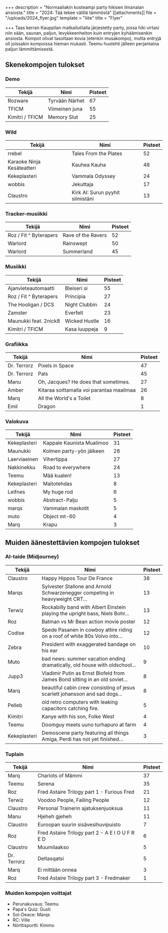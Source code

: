 +++
description = "Normaaliakin kosteampi party hikisen ilmanalan ansiosta."
title = "2024: Tää tekee välillä tämmöstä"
[[attachments]]
file = "/uploads/2024_flyer.jpg"
template = "liite"
title = "Flyer"

+++
Taas kerran Kauppilan matkailutilalla järjestetty party, jossa hiki virtasi niin sään, saunan, paljun, levykkeenheiton kuin entryjen kyhäämisenkin ansiosta. Kompot olivat tasoltaan kovia (etenkin musakompo), mutta entryjä oli joissakin kompoissa hieman niukasti. Teemu huolehti jälleen perjantaina paljun lämmittämisestä.

## Skenekompojen tulokset

### Demo

| Tekijä | Nimi | Pisteet |
| --- | --- | --- |
| Rozware | Tyrvään Närhet | 67 |
| TFICM | Viimeinen juna | 55 |
| Kimitri / TFICM | Memory Slut | 25 |

### Wild

| Tekijä | Nimi | Pisteet |
| --- | --- | --- |
| rrebel | Tales From the Plates | 52 |
| Karaoke Ninja Kesäteatteri | Kauhea Kauha | 48 |
| Kekeplasteri | Vammala Odyssey | 24 |
| wobbis | Jekuttaja | 17 |
| Claustro | Kirk AI: Surun pyyhit silmistäni | 13 |

### Tracker-musiikki

| Tekijä | Nimi | Pisteet |
| --- | --- | --- |
| Roz / Fit ^ Byterapers | Rave of the Ravers | 52 |
| Warlord | Rainswept | 50 |
| Warlord | Summerland | 45 |

### Musiikki

| Tekijä | Nimi | Pisteet |
| --- | --- | --- |
| Ajanvieteautomaatti | Bleiseri si | 55 |
| Roz / Fit ^ Byterapers | Principia | 27 |
| The Hooligan / DCS | Night Clubbin | 24 |
| Zamster | Everfelt | 23 |
| Maunukki feat. 2nick8 | Wicked Hustle | 16 |
| Kimitri / TFICM | Kasa luuppeja | 9 |

### Grafiikka

| Tekijä | Nimi | Pisteet |
| --- | --- | --- |
| Dr. Terrorz | Pixels in Space | 47 |
| Dr. Terrorz | Pals | 45 |
| Manu | Oh, Jacques? He does that sometimes. | 27 |
| Amber | Kitaraa soittamalla voi parantaa maailmaa | 26 |
| Marq | All the World's a Toilet | 8 |
| Emil | Dragon | 1 |

### Valokuva

| Tekijä | Nimi | Pisteet |
| --- | --- | --- |
| Kekeplasteri | Kappale Kaunista Mualimoo | 31 |
| Maunukki | Kolmen party-yön jälkeen | 28 |
| Laerviaeinen | Vihertippa | 27 |
| Nakkinekku | Road to everywhere | 24 |
| Teemu | Mää kualen! | 13 |
| Kekeplasteri | Maitotehdas | 8 |
| Leifnes | My huge rod | 6 |
| wobbis | Abstract-Palju | 5 |
| marqs | Vammalan maskotit | 5 |
| muto | Object mt-60 | 4 |
| Marq | Krapu | 3 |

## Muiden äänestettävien kompojen tulokset

### AI-taide (Midjourney)

| Tekijä | Nimi | Pisteet |
| --- | --- | --- |
| Claustro | Happy Hippos Tour De France | 38 |
| Marqs | Sylvester Stallone and Arnold Schwarzenegger competing in heavyweight CRT… | 13 |
| Terwiz | Rockabilly band with Albert Einstein playing the upright bass, Niels Bohr… | 13 |
| Roz | Batman vs Mr Bean action movie poster | 12 |
| Codise | Spede Pasanen in cowboy attire riding on a roof of white 80s Volvo into… | 12 |
| Zebra | President with exaggerated bandage on his ear | 10 |
| Muto | bad news: summer vacation ending dramatically, old house with oldschool… | 9 |
| Jupp3 | Vladimir Putin as Ernst Blofeld from James Bond sitting in an old soviet… | 8 |
| Marq | beautiful cabin crew consisting of jesus scarlett johansson and sad dogs… | 8 |
| Pelleb | old retro computers with leaking capacitors catching fire. | 5 |
| Kimitri | Kanye with his son, Folke West | 4 |
| Teemu | Doomguy meets uuno turhapuro at farm | 4 |
| Kekeplasteri | Demoscene party featuring all things Amiga, Perdi has not yet finished… | 3 |

### Tuplain

| Tekijä | Nimi | Pisteet |
| --- | --- | --- |
| Marq | Chariots of Mämmi | 37 |
| Teemu | Serena | 35 |
| Roz | Fred Astaire Trilogy part 1 - Furious Fred | 21 |
| Terwiz | Voodoo People, Failing People | 12 |
| Claustro | Personal Trainerin ajatuksenjuoksua | 11 |
| Manu | Hjeheh gjeheh | 11 |
| Claustro | Euroopan suurin sisävesihuvipuisto | 7 |
| Roz | Fred Astaire Trilogy part 2 - A E I O U F R E D | 6 |
| Claustro | Muumilaakso | 5 |
| Dr. Terrorz | Deltasqatsi | 5 |
| Marq | Ei mittään onnea | 3 |
| Roz | Fred Astaire Trilogy part 3 - Fredmaker | 1 |

### Muiden kompojen voittajat

- Perunakuvaus: Teemu
- Papa's Quiz: Gusti
- Sol-Deace: Marqs
- RC: Ville
- Nörttisportti: Kimmo

